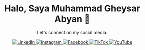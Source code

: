 <h1 align="center">Halo, Saya Muhammad Gheysar Abyan 👋</h1>

<p align="center">Let's connect on my social media:</p>

<p align="center">
  <a href="https://www.linkedin.com/in/muhammad-gheysar-abyan-9b0792296?utm_source=share&utm_campaign=share_via&utm_content=profile&utm_medium=android_app">
    <img src="https://img.shields.io/badge/LinkedIn-blue?style=for-the-badge&logo=linkedin&logoColor=white" alt="LinkedIn" />
  </a>
  <a href="https://instagram.com/abynn.ghysr">
    <img src="https://img.shields.io/badge/Instagram-E4405F?style=for-the-badge&logo=instagram&logoColor=white" alt="Instagram" />
  </a>
  <a href="https://facebook.com/gheysar.abyan">
    <img src="https://img.shields.io/badge/Facebook-1877F2?style=for-the-badge&logo=facebook&logoColor=white" alt="Facebook" />
  </a>
  <a href="https://www.tiktok.com/@alqpxnbe_?_t=8pZPEcMbhGG&_r=1">
    <img src="https://img.shields.io/badge/TikTok-000000?style=for-the-badge&logo=tiktok&logoColor=white" alt="TikTok" />
  </a>
  <a href="https://youtube.com/@abyancuyy_?si=BuRR7om5-EhtlLHl">
    <img src="https://img.shields.io/badge/YouTube-FF0000?style=for-the-badge&logo=youtube&logoColor=white" alt="YouTube" />
  </a>
</p>
